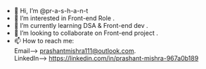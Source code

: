 - 👋 Hi, I’m @pr-a-s-h-a-n-t
- 👀 I’m interested in Front-end Role .
- 🌱 I’m currently learning DSA & Front-end dev .
- 💞️ I’m looking to collaborate on Front-end project .
- 📫 How to reach me: <br>
    Email--> prashantmishra111@outlook.com. <br>
    LinkedIn--> https://linkedin.com/in/prashant-mishra-967a0b189

<!---
pr-a-s-h-a-n-t/pr-a-s-h-a-n-t is a ✨ special ✨ repository because its `README.md` (this file) appears on your GitHub profile.
You can click the Preview link to take a look at your changes.
--->
